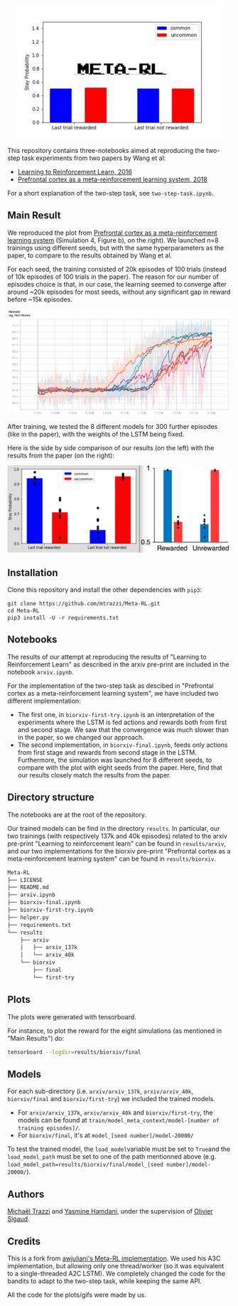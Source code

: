 <p align="center">
  <img width="460" height="300" src="results/arxiv/arxiv_40k/train/training_40k_meta_rl.gif">
</p>

This repository contains three-notebooks aimed at reproducing the two-step task experiments from two papers by Wang et al:
- [Learning to Reinforcement Learn, 2016](https://arxiv.org/pdf/1611.05763v1.pdf)
- [Prefrontal cortex as a meta-reinforcement learning system, 2018](https://www.biorxiv.org/content/biorxiv/early/2018/04/13/295964.full.pdf)

For a short explanation of the two-step task, see `two-step-task.ipynb`.

## Main Result

We reproduced the plot from [Prefrontal cortex as a meta-reinforcement learning system](https://www.biorxiv.org/content/biorxiv/early/2018/04/13/295964.full.pdf) (Simulation 4, Figure b), on the right). We launched n=8 trainings using different seeds, but with the same hyperparameters as the paper, to compare to the results obtained by Wang et al.

For each seed, the training consisted of 20k episodes of 100 trials (instead of 10k episodes of 100 trials in the paper). The reason for our number of episodes choice is that, in our case, the learning seemed to converge after around ~20k episodes for most seeds, without any significant gap in reward before ~15k episodes.

![reward curve](results/biorxiv/final/reward_curve.png)

After training, we tested the 8 different models for 300 further episodes (like in the paper), with the weights of the LSTM being fixed.

Here is the side by side comparison of our results (on the left) with the results from the paper (on the right):

![side by side](results/biorxiv/final/side_by_side.png)

## Installation

Clone this repository and install the other dependencies with `pip3`:

```
git clone https://github.com/mtrazzi/Meta-RL.git
cd Meta-RL
pip3 install -U -r requirements.txt
```

## Notebooks

The results of our attempt at reproducing the results of "Learning to Reinforcement Learn" as described in the arxiv pre-print are included in the notebook `arxiv.ipynb`.

For the implementation of the two-step task as descibed in "Prefrontal cortex as a meta-reinforcement learning system", we have included two different implementation:
- The first one, in `biorxiv-first-try.ipynb` is an interpretation of the experiments where the LSTM is fed actions and rewards both from first and second stage. We saw that the convergence was much slower than in the paper, so we changed our approach.
- The second implementation, in `biorxiv-final.ipynb`, feeds only actions from first stage and rewards from second stage in the LSTM. Furthermore, the simulation was launched for 8 different seeds, to compare with the plot with eight seeds from the paper. Here, find that our results closely match the results from the paper.

## Directory structure

The notebooks are at the root of the repository.

Our trained models can be find in the directory `results`. In particular, our two trainings (with respectively 137k and 40k episodes) related to the arxiv pre-print "Learning to reinforcement learn" can be found in `results/arxiv`, and our two implementations for the biorxiv pre-print "Prefrontal cortex as a meta-reinforcement learning system" can be found in `results/biorxiv`.

``` bash
Meta-RL
├── LICENSE
├── README.md
├── arxiv.ipynb
├── biorxiv-final.ipynb
├── biorxiv-first-try.ipynb
├── helper.py
├── requirements.txt
└── results
    ├── arxiv
    │   ├── arxiv_137k
    │   └── arxiv_40k
    └── biorxiv
        ├── final
        └── first-try
```

## Plots 

The plots were generated with tensorboard.

For instance, to plot the reward for the eight simulations (as mentioned in "Main Results") do:


``` bash
tensorboard --logdir=results/biorxiv/final
```

## Models

For each sub-directory (i.e. `arxiv/arxiv_137k`, `arxiv/arxiv_40k`, `biorxiv/final` and `biorxiv/first-try`) we included the trained models.

- For `arxiv/arxiv_137k`, `arxiv/arxiv_40k` and `biorxiv/first-try`, the models can be found at `train/model_meta_context/model-[number of training episodes]/`.
- For `biorxiv/final`, it's at `model_[seed number]/model-20000/`

To test the trained model, the `load_model`variable must be set to `True`and the `load_model_path` must be set to one of the path mentionned above (e.g. `load_model_path=results/biorxiv/final/model_[seed number]/model-20000/`).




## Authors

[Michaël Trazzi](https://github.com/mtrazzi) and [Yasmine Hamdani](https://github.com/Yasmine-H), under the supervision of [Olivier Sigaud](https://github.com/osigaud).

## Credits

This is a fork from [awjuliani's Meta-RL implementation](https://github.com/awjuliani/Meta-RL). We used his A3C implementation, but allowing only one thread/worker (so it was equivalent to a single-threaded A2C LSTM). We completely changed the code for the bandits to adapt to the two-step task, while keeping the same API.

All the code for the plots/gifs were made by us.
